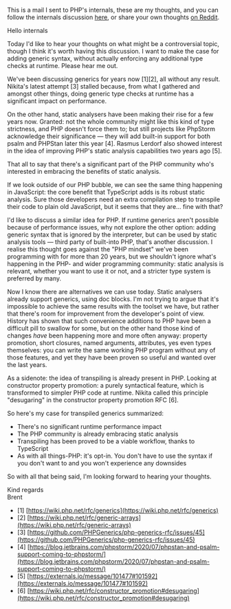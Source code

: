 <div class="author footnotes">

This is a mail I sent to PHP's internals, these are my thoughts, and you can follow the internals discussion [here](https://externals.io/message/111875), or share your own thoughts [on Reddit](https://www.reddit.com/r/PHP/comments/iuhtgd/ive_proposed_an_approach_to_generics_on_internals/?).

</div>

Hello internals

Today I'd like to hear your thoughts on what might be a controversial topic, though I think it's worth having this discussion. I want to make the case for adding generic syntax, without actually enforcing any additional type checks at runtime. Please hear me out.

We've been discussing generics for years now [1][2], all without any result. Nikita's latest attempt [3] stalled because, from what I gathered and amongst other things, doing generic type checks at runtime has a significant impact on performance.

On the other hand, static analysers have been making their rise for a few years now. Granted: not the whole community might like this kind of type strictness, and PHP doesn't force them to; but still projects like PhpStorm acknowledge their significance — they will add built-in support for both psalm and PHPStan later this year [4]. Rasmus Lerdorf also showed interest in the idea of improving PHP's static analysis capabilities two years ago [5].

That all to say that there's a significant part of the PHP community who's interested in embracing the benefits of static analysis. 

If we look outside of our PHP bubble, we can see the same thing happening in JavaScript: the core benefit that TypeScript adds is its robust static analysis. Sure those developers need an extra compilation step to transpile their code to plain old JavaScript, but it seems that they are… fine with that?

I'd like to discuss a similar idea for PHP. If runtime generics aren't possible because of performance issues, why not explore the other option: adding generic syntax that is ignored by the interpreter, but can be used by static analysis tools — third party of built-into PHP, that's another discussion. I realise this thought goes against the "PHP mindset" we've been programming with for more than 20 years, but we shouldn't ignore what's happening in the PHP- and wider programming community: static analysis is relevant, whether you want to use it or not, and a stricter type system is preferred by many.

Now I know there are alternatives we can use today. Static analysers already support generics, using doc blocks. I'm not trying to argue that it's impossible to achieve the same results with the toolset we have, but rather that there's room for improvement from the developer's point of view. History has shown that such convenience additions to PHP have been a difficult pill to swallow for some, but on the other hand those kind of changes _have_ been happening more and more often anyway: property promotion, short closures, named arguments, attributes, yes even types themselves: you can write the same working PHP program without any of those features, and yet they have been proven so useful and wanted over the last years.

As a sidenote: the idea of transpiling is already present in PHP. Looking at constructor property promotion: a purely syntactical feature, which is transformed to simpler PHP code at runtime. Nikita called this principle "desugaring" in the constructor property promotion RFC [6].

So here's my case for transpiled generics summarized:

- There's no significant runtime performance impact
- The PHP community is already embracing static analysis
- Transpiling has been proved to be a viable workflow, thanks to TypeScript
- As with all things-PHP: it's opt-in. You don't have to use the syntax if you don't want to and you won't experience any downsides

So with all that being said, I'm looking forward to hearing your thoughts. 

Kind regards<br>
Brent

- [1] [https://wiki.php.net/rfc/generics](https://wiki.php.net/rfc/generics)
- [2] [https://wiki.php.net/rfc/generic-arrays](https://wiki.php.net/rfc/generic-arrays)
- [3] [https://github.com/PHPGenerics/php-generics-rfc/issues/45](https://github.com/PHPGenerics/php-generics-rfc/issues/45)
- [4] [https://blog.jetbrains.com/phpstorm/2020/07/phpstan-and-psalm-support-coming-to-phpstorm/](https://blog.jetbrains.com/phpstorm/2020/07/phpstan-and-psalm-support-coming-to-phpstorm/)
- [5] [https://externals.io/message/101477#101592](https://externals.io/message/101477#101592)
- [6] [https://wiki.php.net/rfc/constructor_promotion#desugaring](https://wiki.php.net/rfc/constructor_promotion#desugaring)
